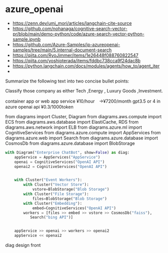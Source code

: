 # azure_openai

* https://zenn.dev/umi_mori/articles/langchain-cite-source  
* https://github.com/nohanaga/cognitive-search-vector-pr/blob/main/demo-python/code/azure-search-vector-python-sample.ipynb  
* https://github.com/Azure-Samples/jp-azureopenai-samples/tree/main/5.internal-document-search
* https://qiita.com/RyoJimmer/items/1e26448f088760822547
* https://qiita.com/yoshioterada/items/fddbc738cca9f24dac8b
* https://python.langchain.com/docs/modules/agents/how_to/agent_iter
* 

Summarize the following text into two concise bullet points:

Classify those company as either Tech ,Energy , Luxury Goods ,Investment.



container  app or web app service  ¥10/hour　→¥7200/month
gpt3.5 or 4 in azure openai api         ¥0.3/1000token

from diagrams import Cluster, Diagram
from diagrams.aws.compute import ECS
from diagrams.aws.database import ElastiCache, RDS
from diagrams.aws.network import ELB
from diagrams.azure.ml import CognitiveServices
from diagrams.azure.compute import AppServices
from diagrams.azure.web import Search
from diagrams.azure.database import CosmosDb
from diagrams.azure.database import BlobStorage

```python
with Diagram("Enterprise ChatBot", show=False) as diag:
    appService = AppServices("AppService")
    openai = CognitiveServices("OpenAI API")
    openai2 = CognitiveServices("OpenAI API")


    with Cluster("Event Workers"):
        with Cluster("Vector Store"):
            vstore=BlobStorage("Blob Storage")
        with Cluster("File Storage"):
            files=BlobStorage("Blob Storage")
        with Cluster("Embedding"):
            embed=CognitiveServices("OpenAI API")
        workers = [files >> embed >> vstore >> CosmosDb("faiss"),
           Search("bing API")]


    appService >> openai >> workers >> openai2
    appService << openai2
```

diag
design front 
